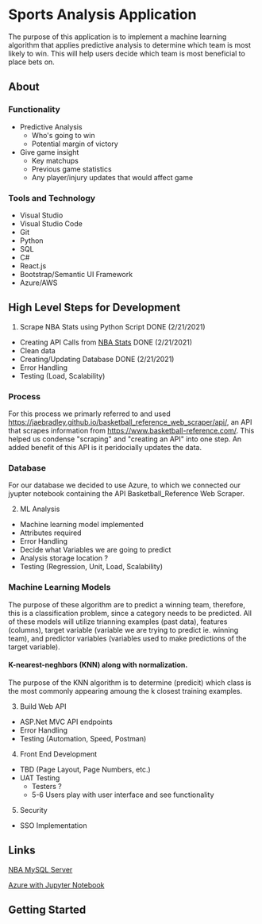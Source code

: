 # Sports Analysis Application  
The purpose of this application is to implement a machine learning algorithm that applies predictive analysis to determine which team is most likely to win. This will help users decide which team is most beneficial to place bets on.


## About 


### Functionality 
* Predictive Analysis
    * Who's going to win
    * Potential margin of victory
* Give game insight
    * Key matchups
    * Previous game statistics
    * Any player/injury updates that would affect game

### Tools and Technology
* Visual Studio 
* Visual Studio Code 
* Git 
* Python 
* SQL 
* C#
* React.js 
* Bootstrap/Semantic UI Framework 
* Azure/AWS
## High Level Steps for Development 
1. Scrape NBA Stats using Python Script              DONE (2/21/2021)
* Creating API Calls from [NBA Stats](Stats.NBA.com) DONE (2/21/2021)
* Clean data 
* Creating/Updating Database                         DONE (2/21/2021)          
* Error Handling  
* Testing (Load, Scalability)
### Process
   For this process we primarly referred to and used https://jaebradley.github.io/basketball_reference_web_scraper/api/, an API that scrapes information from          https://www.basketball-reference.com/. This helped us condense "scraping" and "creating an API" into one step. An added benefit of this API is it peridocially      updates the data.
### Database
   For our database we decided to use Azure, to which we connected our jyupter notebook containing the API Basketball_Reference Web Scraper.
   

2. ML Analysis 
* Machine learning model implemented 
* Attributes required
* Error Handling 
* Decide what Variables we are going to predict 
* Analysis storage location ?
* Testing (Regression, Unit, Load, Scalability)

### Machine Learning Models
   The purpose of these algorithm are to predict a winning team, therefore, this is a classification problem, since a category needs to be predicted. All of these models will utilize trianning examples (past data), features (columns), target variable (variable we are trying to predict ie. winning team), and predictor variables (variables used to make predictions of the target variable).
#### K-nearest-neghbors (KNN) along with normalization. 
   The purpose of the KNN algorithm is to determine (predicit) which class is the most commonly appearing amoung the k closest training examples.

3. Build Web API 
* ASP.Net MVC API endpoints 
* Error Handling 
* Testing (Automation, Speed, Postman)
4. Front End Development 
* TBD (Page Layout, Page Numbers, etc.)
* UAT Testing 
    * Testers ?
    * 5-6 Users play with user interface and see functionality     
5. Security 
* SSO Implementation 



## Links 

[NBA MySQL Server](https://medium.com/@jman4190/building-an-nba-mysql-database-with-python-c653fa15333c) 

[Azure with Jupyter Notebook](https://docs.microsoft.com/en-us/azure/machine-learning/how-to-run-jupyter-notebooks)
## Getting Started 